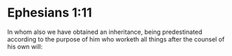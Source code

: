 # Ephesians 1:11

In whom also we have obtained an inheritance, being predestinated according to the purpose of him who worketh all things after the counsel of his own will: